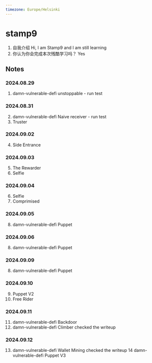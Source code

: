 ```yaml
---
timezone: Europe/Helsinki
---
```



# stamp9

1. 自我介绍 Hi, I am Stamp9 and I am still learning
2. 你认为你会完成本次残酷学习吗？ Yes

## Notes

<!-- Content_START -->

### 2024.08.29
1. damn-vulnerable-defi unstoppable - run test

### 2024.08.31
2. damn-vulnerable-defi Naive receiver - run test
3. Truster

### 2024.09.02
4. Side Entrance

### 2024.09.03
5. The Rewarder
6. Selfie

### 2024.09.04
6. Selfie
7. Comprimised

### 2024.09.05
8. damn-vulnerable-defi Puppet

### 2024.09.06
8. damn-vulnerable-defi Puppet

### 2024.09.09
8. damn-vulnerable-defi Puppet

### 2024.09.10
9. Puppet V2
10. Free Rider

### 2024.09.11
11. damn-vulnerable-defi Backdoor
12. damn-vulnerable-defi Climber checked the writeup

### 2024.09.12
13. damn-vulnerable-defi Wallet Mining checked the writeup
14	damn-vulnerable-defi Puppet V3

<!-- Content_END -->
